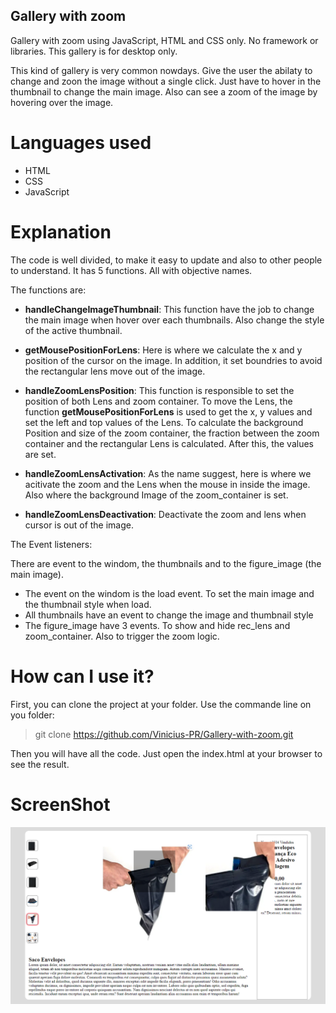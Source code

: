 ## Gallery with zoom

Gallery with zoom using JavaScript, HTML and CSS only. No framework or libraries. This gallery is for desktop only.

This kind of gallery is very common nowdays. Give the user the abilaty to change and zoon the image without a single click. Just have to hover in the thumbnail to change the main image. Also can see a zoom of the image by hovering over the image.

# Languages used
* HTML
* CSS
* JavaScript

# Explanation

The code is well divided, to make it easy to update and also to other people to understand. It has 5 functions. All with objective names.

The functions are:
* __handleChangeImageThumbnail__: This function have the job to change the main image when hover over each thumbnails. Also change the style of the active thumbnail.

* __getMousePositionForLens__: Here is where we calculate the x and y position of the cursor on the image. In addition, it set boundries to avoid the rectangular lens move out of the image.

* __handleZoomLensPosition__:  This function is responsible to set the position of both Lens and zoom container.
To move the Lens, the function __getMousePositionForLens__ is used to get the x, y values and set the left and top values of the Lens. 
To calculate the background Position and size of the zoom container, the fraction between the zoom container and the rectangular Lens is calculated. After this, the values are set.

* __handleZoomLensActivation__: As the name suggest, here is where we acitivate the zoom and the Lens when the mouse in inside the image. Also where the background Image of the zoom_container is set.

* __handleZoomLensDeactivation__: Deactivate the zoom and lens when cursor is out of the image.

The Event listeners:

There are event to the windom, the thumbnails and to the figure_image (the main image). 
* The event on the windom is the load event. To set the main image and the thumbnail style when load.
* All thumbnails have an event to change the image and thumbnail style
* The figure_image have 3 events. To show and hide rec_lens and zoom_container. Also to trigger the zoom logic.

# How can I use it?

First, you can clone the project at your folder. Use the commande line on you folder:
 > git clone https://github.com/Vinicius-PR/Gallery-with-zoom.git
 
Then you will have all the code. Just open the index.html at your browser to see the result.
 
# ScreenShot

![Final Result](ScreenShot.png)
 
